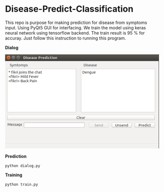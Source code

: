 # Disease-Predict-Classification

This repo is purpose for making prediction for disease from symptoms input. Using PyQt5 GUI for interfacing.
We train the model using keras neural network using tensorflow backend. The train result is 95 % for accuray.
Just follow this instruction to running this program.

**Dialog**

![alt text](dialog.png)

**Prediction**
```
python dialog.py
```
**Training**
```
python train.py
```

